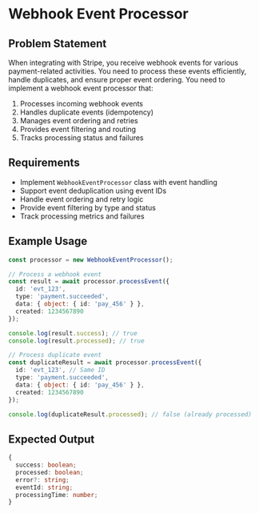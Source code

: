 # Webhook Event Processor

## Problem Statement

When integrating with Stripe, you receive webhook events for various payment-related activities. You need to process these events efficiently, handle duplicates, and ensure proper event ordering. You need to implement a webhook event processor that:

1. Processes incoming webhook events
2. Handles duplicate events (idempotency)
3. Manages event ordering and retries
4. Provides event filtering and routing
5. Tracks processing status and failures

## Requirements

- Implement `WebhookEventProcessor` class with event handling
- Support event deduplication using event IDs
- Handle event ordering and retry logic
- Provide event filtering by type and status
- Track processing metrics and failures

## Example Usage

```typescript
const processor = new WebhookEventProcessor();

// Process a webhook event
const result = await processor.processEvent({
  id: 'evt_123',
  type: 'payment.succeeded',
  data: { object: { id: 'pay_456' } },
  created: 1234567890
});

console.log(result.success); // true
console.log(result.processed); // true

// Process duplicate event
const duplicateResult = await processor.processEvent({
  id: 'evt_123', // Same ID
  type: 'payment.succeeded',
  data: { object: { id: 'pay_456' } },
  created: 1234567890
});

console.log(duplicateResult.processed); // false (already processed)
```

## Expected Output

```typescript
{
  success: boolean;
  processed: boolean;
  error?: string;
  eventId: string;
  processingTime: number;
}
```
